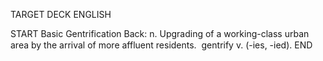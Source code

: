 TARGET DECK
ENGLISH

START
Basic
Gentrification
Back: n. Upgrading of a working-class urban area by the arrival of more affluent residents.  gentrify v. (-ies, -ied).
END
